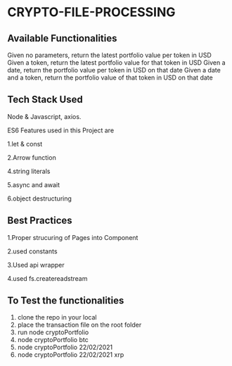 # CRYPTO-FILE-PROCESSING

## Available Functionalities

Given no parameters, return the latest portfolio value per token in USD
Given a token, return the latest portfolio value for that token in USD
Given a date, return the portfolio value per token in USD on that date
Given a date and a token, return the portfolio value of that token in USD on that date

## Tech Stack Used

Node & Javascript, axios.

ES6 Features used in this Project are

1.let & const

2.Arrow function

4.string literals

5.async and await

6.object destructuring

## Best Practices

1.Proper strucuring of Pages into Component

2.used constants

3.Used api wrapper

4.used fs.createreadstream

## To Test the functionalities

1. clone the repo in your local
2. place the transaction file on the root folder
3. run node cryptoPortfolio
4. node cryptoPortfolio btc
5. node cryptoPortfolio 22/02/2021
6. node cryptoPortfolio 22/02/2021 xrp

